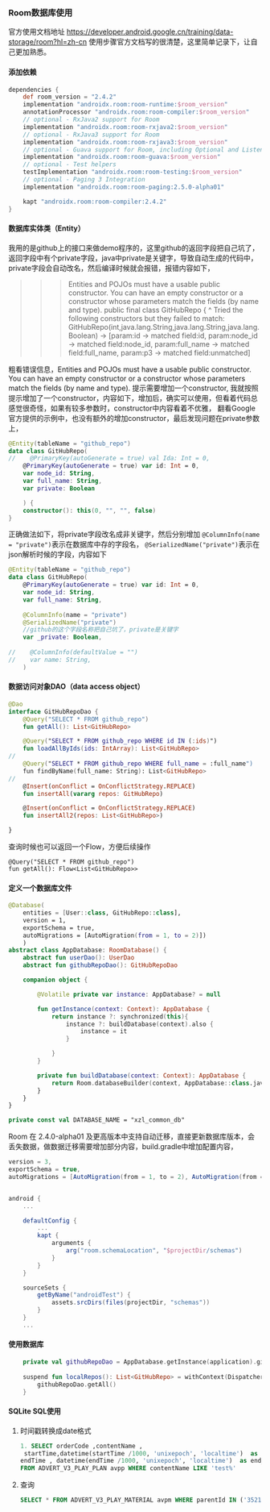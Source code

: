### Room数据库使用

官方使用文档地址 https://developer.android.google.cn/training/data-storage/room?hl=zh-cn
使用步骤官方文档写的很清楚，这里简单记录下，让自己更加熟悉。

#### 添加依赖

```gradle
dependencies {
    def room_version = "2.4.2"
    implementation "androidx.room:room-runtime:$room_version"
    annotationProcessor "androidx.room:room-compiler:$room_version"
    // optional - RxJava2 support for Room
    implementation "androidx.room:room-rxjava2:$room_version"
    // optional - RxJava3 support for Room
    implementation "androidx.room:room-rxjava3:$room_version"
    // optional - Guava support for Room, including Optional and ListenableFuture
    implementation "androidx.room:room-guava:$room_version"
    // optional - Test helpers
    testImplementation "androidx.room:room-testing:$room_version"
    // optional - Paging 3 Integration
    implementation "androidx.room:room-paging:2.5.0-alpha01"

    kapt "androidx.room:room-compiler:2.4.2"
}
```

#### 数据库实体类（Entity）

我用的是github上的接口来做demo程序的，这里github的返回字段把自己坑了，返回字段中有个private字段，java中private是关键字，导致自动生成的代码中，private字段会自动改名，然后编译时候就会报错，报错内容如下，

>>> Entities and POJOs must have a usable public constructor. You can have an empty constructor or a constructor whose parameters match the fields (by name and type).
>>> public final class GitHubRepo {
>>> ^
>>> Tried the following constructors but they failed to match:
>>> GitHubRepo(int,java.lang.String,java.lang.String,java.lang.Boolean) -> [param:id -> matched field:id, param:node_id -> matched field:node_id, param:full_name -> matched field:full_name, param:p3 -> matched field:unmatched]
>>>
>>

粗看错误信息，Entities and POJOs must have a usable public constructor. You can have an empty constructor or a constructor whose parameters match the fields (by name and type).
提示需要增加一个constructor, 我就按照提示增加了一个constructor，内容如下，增加后，确实可以使用，但看着代码总感觉很奇怪，如果有较多参数时，constructor中内容看着不优雅， 翻看Google官方提供的示例中，也没有额外的增加constructor，最后发现问题在private参数上，

```kotlin
@Entity(tableName = "github_repo")
data class GitHubRepo(
//    @PrimaryKey(autoGenerate = true) val Ida: Int = 0,
    @PrimaryKey(autoGenerate = true) var id: Int = 0,
    var node_id: String,
    var full_name: String,
    var private: Boolean

    ) {
    constructor(): this(0, "", "", false)
}
```

正确做法如下，将private字段改名成非关键字，然后分别增加 ``@ColumnInfo(name = "private")``表示在数据库中存的字段名，
   ``@SerializedName("private")``表示在json解析时候的字段，内容如下

```kotlin
@Entity(tableName = "github_repo")
data class GitHubRepo(
    @PrimaryKey(autoGenerate = true) var id: Int = 0,
    var node_id: String,
    var full_name: String,
  
    @ColumnInfo(name = "private")
    @SerializedName("private")
    //github的这个字段名称把自己坑了，private是关键字
    var _private: Boolean,
  
//    @ColumnInfo(defaultValue = "")
//    var name: String,
    )
```

#### 数据访问对象DAO（data access object）

```kotlin
@Dao
interface GitHubRepoDao {
    @Query("SELECT * FROM github_repo")
    fun getAll(): List<GitHubRepo>

    @Query("SELECT * FROM github_repo WHERE id IN (:ids)")
    fun loadAllByIds(ids: IntArray): List<GitHubRepo>
//
    @Query("SELECT * FROM github_repo WHERE full_name = :full_name")
    fun findByName(full_name: String): List<GitHubRepo>
//
    @Insert(onConflict = OnConflictStrategy.REPLACE)
    fun insertAll(vararg repos: GitHubRepo)

    @Insert(onConflict = OnConflictStrategy.REPLACE)
    fun insertAll2(repos: List<GitHubRepo>)

}
```

查询时候也可以返回一个Flow，方便后续操作

```
@Query("SELECT * FROM github_repo")
fun getAll(): Flow<List<GitHubRepo>>
```

#### 定义一个数据库文件

```kotlin
@Database(
    entities = [User::class, GitHubRepo::class],
    version = 1,
    exportSchema = true,
    autoMigrations = [AutoMigration(from = 1, to = 2)])
    )
abstract class AppDatabase: RoomDatabase() {
    abstract fun userDao(): UserDao
    abstract fun githubRepoDao(): GitHubRepoDao

    companion object {

        @Volatile private var instance: AppDatabase? = null

        fun getInstance(context: Context): AppDatabase {
            return instance ?: synchronized(this){
                instance ?: buildDatabase(context).also {
                    instance = it
                }

            }
        }

        private fun buildDatabase(context: Context): AppDatabase {
            return Room.databaseBuilder(context, AppDatabase::class.java, DATABASE_NAME).build()
        }
    }
}

private const val DATABASE_NAME = "xzl_common_db"
```

Room 在 2.4.0-alpha01 及更高版本中支持自动迁移，直接更新数据库版本，会丢失数据，做数据迁移需要增加部分内容，build.gradle中增加配置内容，

```gradle
version = 3,
exportSchema = true,
autoMigrations = [AutoMigration(from = 1, to = 2), AutoMigration(from = 2, to = 3)]


android {
    ...

    defaultConfig {
        ...
        kapt {
            arguments {
                arg("room.schemaLocation", "$projectDir/schemas")
            }
        }
    }

    sourceSets {
        getByName("androidTest") {
            assets.srcDirs(files(projectDir, "schemas"))
        }
    }
    ...
```

#### 使用数据库

```kotlin
    private val githubRepoDao = AppDatabase.getInstance(application).githubRepoDao()
  
    suspend fun localRepos(): List<GitHubRepo> = withContext(Dispatchers.IO) {
        githubRepoDao.getAll()
    }
```


#### SQLite SQL使用

1. 时间戳转换成date格式

   ```sql
   1. SELECT orderCode ,contentName ,
    startTime,datetime(startTime /1000, 'unixepoch', 'localtime')  as start_date , 
   endTime , datetime(endTime /1000, 'unixepoch', 'localtime')  as end_date 
   FROM ADVERT_V3_PLAY_PLAN avpp WHERE contentName LIKE 'test%'
   ```
2. 查询

   ```sql
   SELECT * FROM ADVERT_V3_PLAY_MATERIAL avpm WHERE parentId IN ('352152707','363163413','363687907','363687913')
   ```
